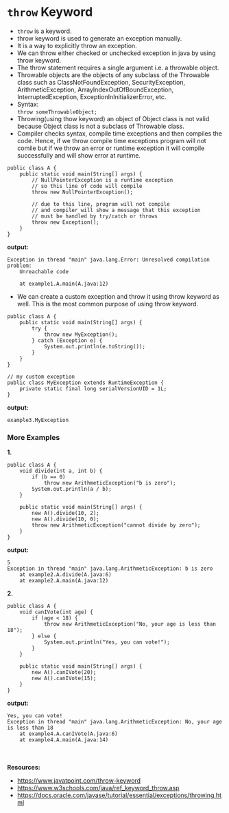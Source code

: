 # `throw` Keyword
* `throw` is a keyword.
* throw keyword is used to generate an exception manually.
* It is a way to explicitly throw an exception.
* We can throw either checked or unchecked exception in java by using throw keyword.
* The throw statement requires a single argument i.e. a throwable object.
* Throwable objects are the objects of any subclass of the Throwable class such as ClassNotFoundException, SecurityException, ArithmeticException, ArrayIndexOutOfBoundException, InterruptedException, ExceptionInInitializerError, etc.
* Syntax:<br>
  `throw someThrowableObject;`
* Throwing(using thow keyword) an object of Object class is not valid because Object class is not a subclass of Throwable class.
* Compiler checks syntax, compile time exceptions and then compiles the code. Hence, if we throw compile time exceptions program will not comile but if we throw an error or runtime exception it will compile successfully and will show error at runtime.
````
public class A {
	public static void main(String[] args) {
		// NullPointerException is a runtime exception
		// so this line of code will compile
		throw new NullPointerException();

		// due to this line, program will not compile
		// and compiler will show a message that this exception
		// must be handled by try/catch or throws
		throw new Exception();
	}
}
````
__output:__
````
Exception in thread "main" java.lang.Error: Unresolved compilation problem: 
	Unreachable code

	at example1.A.main(A.java:12)
````
* We can create a custom exception and throw it using throw keyword as well. This is the most common purpose of using throw keyword.
````
public class A {
	public static void main(String[] args) {
		try {
			throw new MyException();
		} catch (Exception e) {
			System.out.println(e.toString());
		}
	}
}
````
````
// my custom exception
public class MyException extends RuntimeException {
	private static final long serialVersionUID = 1L;
}
````
__output:__
````
example3.MyException
````
### More Examples
__1.__ 
````
public class A {
	void divide(int a, int b) {
		if (b == 0)
			throw new ArithmeticException("b is zero");
		System.out.println(a / b);
	}

	public static void main(String[] args) {
		new A().divide(10, 2);
		new A().divide(10, 0);
		throw new ArithmeticException("cannot divide by zero");
	}
}
````
__output:__
````
5
Exception in thread "main" java.lang.ArithmeticException: b is zero
	at example2.A.divide(A.java:6)
	at example2.A.main(A.java:12)
````

__2.__ 
````
public class A {
	void canIVote(int age) {
		if (age < 18) {
			throw new ArithmeticException("No, your age is less than 18");
		} else {
			System.out.println("Yes, you can vote!");
		}
	}

	public static void main(String[] args) {
		new A().canIVote(20);
		new A().canIVote(15);
	}
}
````
__output:__
````
Yes, you can vote!
Exception in thread "main" java.lang.ArithmeticException: No, your age is less than 18
	at example4.A.canIVote(A.java:6)
	at example4.A.main(A.java:14)
````

<br><br>__Resources:__
* https://www.javatpoint.com/throw-keyword
* https://www.w3schools.com/java/ref_keyword_throw.asp
* https://docs.oracle.com/javase/tutorial/essential/exceptions/throwing.html

